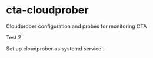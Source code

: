 # cta-cloudprober
Cloudprober configuration and probes for monitoring CTA

Test 2

Set up cloudprober as systemd service..
